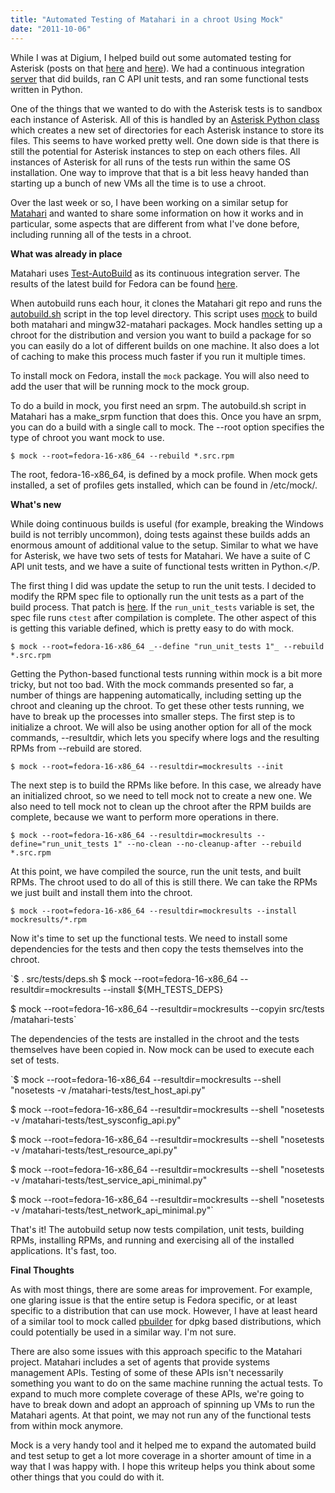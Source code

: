 ```yaml
---
title: "Automated Testing of Matahari in a chroot Using Mock"
date: "2011-10-06"
---
```


While I was at Digium, I helped build out some automated testing for Asterisk (posts on that [here](http://www.russellbryant.net/blog/2010/02/16/asterisk-testing/) and [here](http://www.russellbryant.net/blog/2010/07/29/automated-testing-update/)). We had a continuous integration [server](http://bamboo.asterisk.org) that did builds, ran C API unit tests, and ran some functional tests written in Python.

One of the things that we wanted to do with the Asterisk tests is to sandbox each instance of Asterisk. All of this is handled by an [Asterisk Python class](http://svnview.digium.com/svn/testsuite/asterisk/trunk/lib/python/asterisk/asterisk.py?view=markup) which creates a new set of directories for each Asterisk instance to store its files. This seems to have worked pretty well. One down side is that there is still the potential for Asterisk instances to step on each others files. All instances of Asterisk for all runs of the tests run within the same OS installation. One way to improve that that is a bit less heavy handed than starting up a bunch of new VMs all the time is to use a chroot.

Over the last week or so, I have been working on a similar setup for [Matahari](http://www.matahariproject.org) and wanted to share some information on how it works and in particular, some aspects that are different from what I've done before, including running all of the tests in a chroot.

**What was already in place**

Matahari uses [Test-AutoBuild](http://autobuild.org/) as its continuous integration server. The results of the latest build for Fedora can be found [here](http://et3.redhat.com/hosted/matahari/).

When autobuild runs each hour, it clones the Matahari git repo and runs the [autobuild.sh](https://github.com/matahari/matahari/blob/master/autobuild.sh) script in the top level directory. This script uses [mock](http://fedoraproject.org/wiki/Projects/Mock) to build both matahari and mingw32-matahari packages. Mock handles setting up a chroot for the distribution and version you want to build a package for so you can easily do a lot of different builds on one machine. It also does a lot of caching to make this process much faster if you run it multiple times.

To install mock on Fedora, install the `mock` package. You will also need to add the user that will be running mock to the mock group.

To do a build in mock, you first need an srpm. The autobuild.sh script in Matahari has a make\_srpm function that does this. Once you have an srpm, you can do a build with a single call to mock. The --root option specifies the type of chroot you want mock to use.

`$ mock --root=fedora-16-x86_64 --rebuild *.src.rpm`

The root, fedora-16-x86\_64, is defined by a mock profile. When mock gets installed, a set of profiles gets installed, which can be found in /etc/mock/.

**What's new**

While doing continuous builds is useful (for example, breaking the Windows build is not terribly uncommon), doing tests against these builds adds an enormous amount of additional value to the setup. Similar to what we have for Asterisk, we have two sets of tests for Matahari. We have a suite of C API unit tests, and we have a suite of functional tests written in Python.</P.

The first thing I did was update the setup to run the unit tests. I decided to modify the RPM spec file to optionally run the unit tests as a part of the build process. That patch is [here](https://github.com/matahari/matahari/commit/c9024b70c4af25730c330fa5c16a1349c14a14e9). If the `run_unit_tests` variable is set, the spec file runs `ctest` after compilation is complete. The other aspect of this is getting this variable defined, which is pretty easy to do with mock.

`$ mock --root=fedora-16-x86_64 _--define "run_unit_tests 1"_ --rebuild *.src.rpm`

Getting the Python-based functional tests running within mock is a bit more tricky, but not too bad. With the mock commands presented so far, a number of things are happening automatically, including setting up the chroot and cleaning up the chroot. To get these other tests running, we have to break up the processes into smaller steps. The first step is to initialize a chroot. We will also be using another option for all of the mock commands, --resultdir, which lets you specify where logs and the resulting RPMs from --rebuild are stored.

`$ mock --root=fedora-16-x86_64 --resultdir=mockresults --init`

The next step is to build the RPMs like before. In this case, we already have an initialized chroot, so we need to tell mock not to create a new one. We also need to tell mock not to clean up the chroot after the RPM builds are complete, because we want to perform more operations in there.

`$ mock --root=fedora-16-x86_64 --resultdir=mockresults --define="run_unit_tests 1" --no-clean --no-cleanup-after --rebuild *.src.rpm`

At this point, we have compiled the source, run the unit tests, and built RPMs. The chroot used to do all of this is still there. We can take the RPMs we just built and install them into the chroot.

`$ mock --root=fedora-16-x86_64 --resultdir=mockresults --install mockresults/*.rpm`

Now it's time to set up the functional tests. We need to install some dependencies for the tests and then copy the tests themselves into the chroot.

`$ . src/tests/deps.sh $ mock --root=fedora-16-x86_64 --resultdir=mockresults --install ${MH_TESTS_DEPS}

$ mock --root=fedora-16-x86_64 --resultdir=mockresults --copyin src/tests /matahari-tests`

The dependencies of the tests are installed in the chroot and the tests themselves have been copied in. Now mock can be used to execute each set of tests.

`$ mock --root=fedora-16-x86_64 --resultdir=mockresults --shell "nosetests -v /matahari-tests/test_host_api.py"

$ mock --root=fedora-16-x86_64 --resultdir=mockresults --shell "nosetests -v /matahari-tests/test_sysconfig_api.py"

$ mock --root=fedora-16-x86_64 --resultdir=mockresults --shell "nosetests -v /matahari-tests/test_resource_api.py"

$ mock --root=fedora-16-x86_64 --resultdir=mockresults --shell "nosetests -v /matahari-tests/test_service_api_minimal.py"

$ mock --root=fedora-16-x86_64 --resultdir=mockresults --shell "nosetests -v /matahari-tests/test_network_api_minimal.py"`

That's it! The autobuild setup now tests compilation, unit tests, building RPMs, installing RPMs, and running and exercising all of the installed applications. It's fast, too.

**Final Thoughts**

As with most things, there are some areas for improvement. For example, one glaring issue is that the entire setup is Fedora specific, or at least specific to a distribution that can use mock. However, I have at least heard of a similar tool to mock called [pbuilder](https://wiki.ubuntu.com/PbuilderHowto) for dpkg based distributions, which could potentially be used in a similar way. I'm not sure.

There are also some issues with this approach specific to the Matahari project. Matahari includes a set of agents that provide systems management APIs. Testing of some of these APIs isn't necessarily something you want to do on the same machine running the actual tests. To expand to much more complete coverage of these APIs, we're going to have to break down and adopt an approach of spinning up VMs to run the Matahari agents. At that point, we may not run any of the functional tests from within mock anymore.

Mock is a very handy tool and it helped me to expand the automated build and test setup to get a lot more coverage in a shorter amount of time in a way that I was happy with. I hope this writeup helps you think about some other things that you could do with it.
